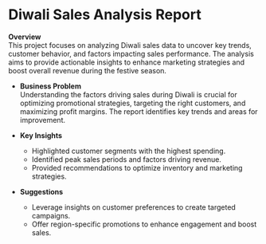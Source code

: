 # Diwali Sales Analysis Report

**Overview**  
This project focuses on analyzing Diwali sales data to uncover key trends, customer behavior, and factors impacting sales performance. The analysis aims to provide actionable insights to enhance marketing strategies and boost overall revenue during the festive season.  

- **Business Problem**  
  Understanding the factors driving sales during Diwali is crucial for optimizing promotional strategies, targeting the right customers, and maximizing profit margins. The report identifies key trends and areas for improvement.  

- **Key Insights**  
  - Highlighted customer segments with the highest spending.  
  - Identified peak sales periods and factors driving revenue.  
  - Provided recommendations to optimize inventory and marketing strategies.  

- **Suggestions**  
  - Leverage insights on customer preferences to create targeted campaigns.  
  - Offer region-specific promotions to enhance engagement and boost sales.  
